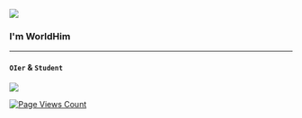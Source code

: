 ![](https://fastly.jsdelivr.net/gh/WorldHim/worldhim@main/assets/postcard.svg)
### I'm WorldHim

--------

#### `OIer` & `Student`

[![](https://fastly.jsdelivr.net/gh/WorldHim/worldhim@output/github-snake.svg)](https://github.com/WorldHim)

[![Page Views Count](https://badges.toozhao.com/badges/01GF5PT6V9X8C5NXK7PWNF2QH3/green.svg)](https://badges.toozhao.com/stats/01GF5PT6V9X8C5NXK7PWNF2QH3 "主页访问次数")